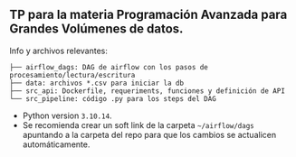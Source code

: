 TP para la materia Programación Avanzada para Grandes Volúmenes de datos.
---
Info y archivos relevantes:
```
├── airflow_dags: DAG de airflow con los pasos de procesamiento/lectura/escritura
├── data: archivos *.csv para iniciar la db
├── src_api: Dockerfile, requeriments, funciones y definición de API
└── src_pipeline: código .py para los steps del DAG
```
- Python version `3.10.14`.
- Se recomienda crear un soft link de la carpeta `~/airflow/dags` apuntando a la carpeta del repo para que los cambios se actualicen automáticamente.



